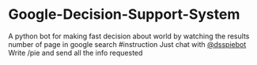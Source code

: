 # Google-Decision-Support-System
A python bot for making fast decision about world by watching the results number of page in google search
#instruction
Just chat with [@dsspiebot](http://telegram.me/dsspiebot)
Write /pie and send all the info requested
